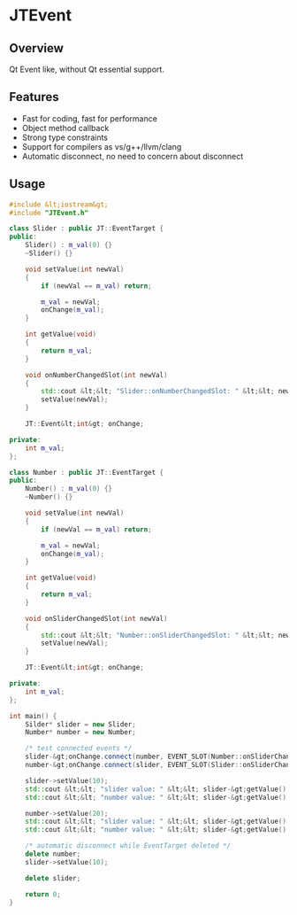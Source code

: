 JTEvent
=======

Overview
-------------

Qt Event like, without Qt essential support.

Features
-------------

* Fast for coding, fast for performance
* Object method callback
* Strong type constraints
* Support for compilers as vs/g++/llvm/clang
* Automatic disconnect, no need to concern about disconnect

Usage
-------------

```cpp
#include &lt;iostream&gt;
#include "JTEvent.h"

class Slider : public JT::EventTarget {
public:
	Slider() : m_val(0) {}
	~Slider() {}

	void setValue(int newVal)
	{
		if (newVal == m_val) return;

		m_val = newVal;
		onChange(m_val);
	}

	int getValue(void)
	{
		return m_val;
	}

	void onNumberChangedSlot(int newVal)
	{
		std::cout &lt;&lt; "Slider::onNumberChangedSlot: " &lt;&lt; newVal &lt;&lt; std::endl;
		setValue(newVal);
	}

	JT::Event&lt;int&gt; onChange;

private:
	int m_val;
};

class Number : public JT::EventTarget {
public:
	Number() : m_val(0) {}
	~Number() {}

	void setValue(int newVal)
	{
		if (newVal == m_val) return;

		m_val = newVal;
		onChange(m_val);
	}

	int getValue(void)
	{
		return m_val;
	}

	void onSliderChangedSlot(int newVal)
	{
		std::cout &lt;&lt; "Number::onSliderChangedSlot: " &lt;&lt; newVal &lt;&lt; std::endl;
		setValue(newVal);
	}

	JT::Event&lt;int&gt; onChange;

private:
	int m_val;
};

int main() {
	Silder* slider = new Slider;
	Number* number = new Number;

	/* test connected events */
	slider-&gt;onChange.connect(number, EVENT_SLOT(Number::onSliderChangedSlot, int));
	number-&gt;onChange.connect(slider, EVENT_SLOT(Slider::onSliderChangedSlot, int));

	slider->setValue(10);
	std::cout &lt;&lt; "slider value: " &lt;&lt; slider-&gt;getValue() &lt;&lt; std::endl;
	std::cout &lt;&lt; "number value: " &lt;&lt; slider-&gt;getValue() &lt;&lt; std::endl;

	number->setValue(20);
	std::cout &lt;&lt; "slider value: " &lt;&lt; slider-&gt;getValue() &lt;&lt; std::endl;
	std::cout &lt;&lt; "number value: " &lt;&lt; slider-&gt;getValue() &lt;&lt; std::endl;

	/* automatic disconnect while EventTarget deleted */
	delete number;
	slider->setValue(10);

	delete slider;

	return 0;
}

```